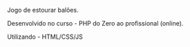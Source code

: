 Jogo de estourar balões.

Desenvolvido no curso - PHP do Zero ao profissional (online).

Utilizando - HTML/CSS/JS